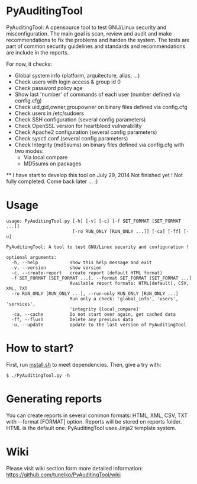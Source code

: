 PyAuditingTool
==============
PyAuditingTool: A opensource tool to test GNU/Linux security and misconfiguration. The main goal is scan, review and audit and make recommendations to fix the problems and harden the system. The tests are part of common security guidelines and standards and recommendations are include in the reports. 

For now, it checks: 

- Global system info (platform, arquitecture, alias, ...)
- Check users with login access & group id 0
- Check password policy age 
- Show last 'number' of commands of each user (number defined via config.cfg) 
- Check uid,gid,owner,groupowner on binary files defined via config.cfg
- Check users in /etc/sudoers 
- Check SSH configuration (several config parameters)
- Check OpenSSL version for heartbleed vulnerability
- Check Apache2 configuration (several config parameters)
- Check sysctl.conf (several config parameters)
- Check Integrity (md5sums) on binary files defined via config.cfg with two modes:
    - Via local compare
    - MD5sums on packages

** I have start to develop this tool on July 29, 2014
Not finished yet ! Not fully completed.
Come back later ... ;)


Usage
==============

    usage: PyAuditingTool.py [-h] [-v] [-c] [-f SET_FORMAT [SET_FORMAT ...]]
                             [-ro RUN_ONLY [RUN_ONLY ...]] [-ca] [-ff] [-u]
    
    PyAuditingTool: A tool to test GNU/Linux security and configuration !
    
    optional arguments:
      -h, --help            show this help message and exit
      -v, --version         show version
      -c, --create-report   create report (default HTML format)
      -f SET_FORMAT [SET_FORMAT ...], --format SET_FORMAT [SET_FORMAT ...]
                            Available report formats: HTML(default), CSV, XML, TXT
      -ro RUN_ONLY [RUN_ONLY ...], --run-only RUN_ONLY [RUN_ONLY ...]
                            Run only a check: 'global_info', 'users', 'services',
                            'integrity [local_compare]'
      -ca, --cache          Do not start over again, get cached data
      -ff, --flush          Delete any previous data
      -u, --update          Update to the last version of PyAuditingTool


How to start?
==============

First, run [install.sh](https://github.com/tunelko/PyAuditingTool/blob/master/install.sh) to meet dependencies. 
Then, give a try with: 

    $ ./PyAuditingTool.py -h

Generating reports
==============
You can create reports in several common formats: HTML, XML, CSV, TXT with --format [FORMAT] option. Reports will be stored on reports folder. HTML is the default one. PyAuditingTool uses Jinja2 template system. 


Wiki
==============

Please visit wiki section form more detailed information: 
https://github.com/tunelko/PyAuditingTool/wiki

